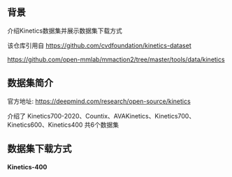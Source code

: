 ## 背景

介绍Kinetics数据集并展示数据集下载方式

该仓库引用自 https://github.com/cvdfoundation/kinetics-dataset

https://github.com/open-mmlab/mmaction2/tree/master/tools/data/kinetics


## 数据集简介 

官方地址: https://deepmind.com/research/open-source/kinetics

介绍了 Kinetics700-2020、Countix、AVAKinetics、Kinetics700、Kinetics600、Kinetics400 共6个数据集



## 数据集下载方式

#### Kinetics-400

